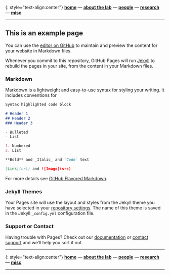 {: style="text-align:center"}
**[home](index.md)** — **[about the lab](about.md)** — **[people](people.md)** — **[research](research.md)** — **[misc](misc.md)**
***


## This is an example page

You can use the [editor on GitHub](https://github.com/zach-hensel/zach-hensel.github.io/edit/master/index.md) to maintain and preview the content for your website in Markdown files.

Whenever you commit to this repository, GitHub Pages will run [Jekyll](https://jekyllrb.com/) to rebuild the pages in your site, from the content in your Markdown files.

### Markdown

Markdown is a lightweight and easy-to-use syntax for styling your writing. It includes conventions for

```markdown
Syntax highlighted code block

# Header 1
## Header 2
### Header 3

- Bulleted
- List

1. Numbered
2. List

**Bold** and _Italic_ and `Code` text

[Link](url) and ![Image](src)
```

For more details see [GitHub Flavored Markdown](https://guides.github.com/features/mastering-markdown/).

### Jekyll Themes

Your Pages site will use the layout and styles from the Jekyll theme you have selected in your [repository settings](https://github.com/zach-hensel/zach-hensel.github.io/settings). The name of this theme is saved in the Jekyll `_config.yml` configuration file.

### Support or Contact

Having trouble with Pages? Check out our [documentation](https://help.github.com/categories/github-pages-basics/) or [contact support](https://github.com/contact) and we’ll help you sort it out.

***

{: style="text-align:center"}
**[home](index.md)** — **[about the lab](about.md)** — **[people](people.md)** — **[research](research.md)** — **[misc](misc.md)**

***